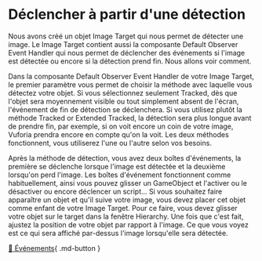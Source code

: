 # Déclencher à partir d'une détection
Nous avons créé un objet Image Target qui nous permet de détecter une image. Le Image Target contient aussi la composante Default Observer Event Handler qui nous permet de déclencher des événements si l'image est détectée ou encore si la détection prend fin. Nous allons voir comment.     

Dans la composante Default Observer Event Handler de votre Image Target, le premier paramètre vous permet de choisir la méthode avec laquelle vous détectez votre objet. Si vous sélectionnez seulement Tracked, dès que l'objet sera moyennement visible ou tout simplement absent de l'écran, l'événement de fin de détection se déclenchera. Si vous utilisez plutôt la méthode Tracked or Extended Tracked, la détection sera plus longue avant de prendre fin, par exemple, si on voit encore un coin de votre image, Vuforia prendra encore en compte qu'on la voit. Les deux méthodes fonctionnent, vous utiliserez l'une ou l'autre selon vos besoins.     

Après la méthode de détection, vous avez deux boîtes d'événements, la première se déclenche lorsque l'image est détectée et la deuxième lorsqu'on perd l'image. Les boîtes d'événement fonctionnent comme habituellement, ainsi vous pouvez glisser un GameObject et l'activer ou le désactiver ou encore déclencer un script... Si vous souhaitez faire apparaître un objet et qu'il suive votre image, vous devez placer cet objet comme enfant de votre Image Target. Pour ce faire, vous devez glisser votre objet sur le target dans la fenêtre Hierarchy. Une fois que c'est fait, ajustez la position de votre objet par rapport à l'image. Ce que vous voyez est ce qui sera affiché par-dessus l'image lorsqu'elle sera détectée.   

[📝 Événements](https://tim-montmorency.com/compendium/582-401-realite-mixte/code/evenements.html#evenement){ .md-button }    

